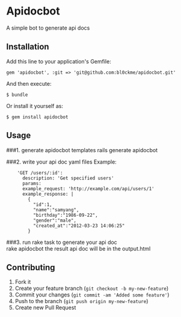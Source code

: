 # Apidocbot

A simple bot to generate api docs

## Installation

Add this line to your application's Gemfile:

    gem 'apidocbot', :git => 'git@github.com:bl0ckme/apidocbot.git'

And then execute:

    $ bundle

Or install it yourself as:

    $ gem install apidocbot

## Usage
###1. generate apidocbot templates
	rails generate apidocbot
	
###2. write your api doc yaml files
Example:

		'GET /users/:id':
		  description: 'Get specified users'
		  params:
		  example_request: 'http://example.com/api/users/1'
		  example_response: |
		    {
		      "id":1,
		      "name":"samyang",
		      "birthday":"1986-09-22",
		      "gender":"male",
		      "created_at":"2012-03-23 14:06:25"
		    }

###3. run rake task to generate your api doc		
	rake apidocbot
the result api doc will be in the output.html

## Contributing

1. Fork it
2. Create your feature branch (`git checkout -b my-new-feature`)
3. Commit your changes (`git commit -am 'Added some feature'`)
4. Push to the branch (`git push origin my-new-feature`)
5. Create new Pull Request
